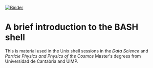 [![Binder](http://mybinder.org/badge_logo.svg)](https://mybinder.org/v2/gh/jesusff/binder/main?urlpath=git-pull%3Frepo%3Dhttps%253A%252F%252Fgithub.com%252Fjesusff%252Fintroduccion-shell%26urlpath%3Dlab%252Ftree%252Fintroduccion-shell%252F%26branch%3Dmain)

# A brief introduction to the BASH shell

This is material used in the Unix shell sessions in the _Data Science_ and _Particle Physics and
Physics of the Cosmos_ Master's degrees from Universidad de Cantabria and UIMP.
